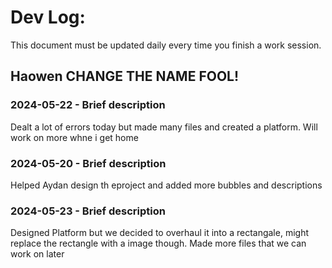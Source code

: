 # Dev Log:

This document must be updated daily every time you finish a work session.

## Haowen CHANGE THE NAME FOOL!

### 2024-05-22 - Brief description
Dealt a lot of errors today but made many files and created a platform. Will work on more whne i get home
### 2024-05-20 - Brief description
Helped Aydan design th eproject and added more bubbles and descriptions

### 2024-05-23 - Brief description
Designed Platform but we decided to overhaul it into a rectangale, might replace the rectangle with a image though.
Made more files that we can work on later
